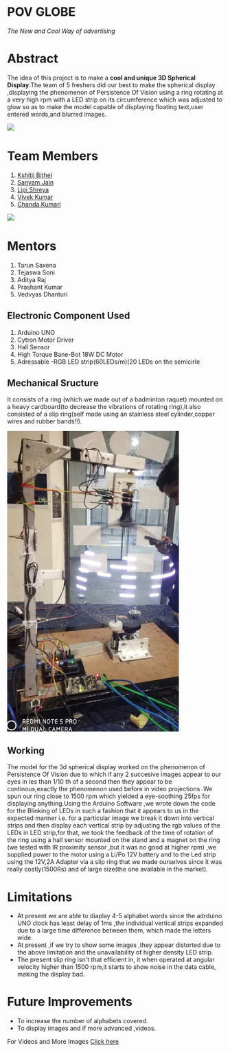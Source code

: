 # POV GLOBE 
_The New and Cool Way of advertising_
# Abstract
The idea of this project is to make a **cool and unique 3D Spherical Display**.The team of 5 freshers did our best to make the spherical display ,displaying the phenomenon of Persistence Of Vision using a ring rotating at a very high rpm with a LED strip on its circumference which was adjusted to glow so as to make the model capable of displaying floating text,user entered words,and blurred images.  

 ![](https://github.com/KSHITIJBITHEL/POV-Globe/blob/master/Images/pov_globe.jpg)


# Team Members
1. [Kshitij Bithel](https://github.com/KSHITIJBITHEL)
2. [Sanyam Jain](https://github.com/sanyam2248)
3. [Lipi Shreya](https://github.com/LipiShreya)
4. [Vivek Kumar](https://github.com/rohit234)
5. [Chanda Kumari](https://github.com/krichanda)   

![](https://github.com/KSHITIJBITHEL/POV-Globe/blob/master/Images/1HdM-ZkzFVqiFdRHr80XBxplEYblTOhi6.jpg)

# Mentors
1. Tarun Saxena
2. Tejaswa Soni
3. Aditya Raj
4. Prashant Kumar
5. Vedvyas Dhanturi


## Electronic Component Used
1. Arduino UNO
2. Cytron Motor Driver
3. Hall Sensor
4. High Torque Bane-Bot 18W DC Motor 
5. Adressable -RGB LED strip(60LEDs/m)(20 LEDs on the semicirle


## Mechanical Sructure
It consists of a ring (which we made out of a badminton raquet) mounted on a heavy cardboard(to decrease the vibrations of rotating ring),it also consisted of a slip ring(self made using an stainless steel cylinder,copper wires and rubber bands!!).

<img src="https://github.com/KSHITIJBITHEL/POV-Globe/blob/master/Images/Mech%20Model.jpg" width=400 />

 ## Working
The model for the 3d spherical display worked on the phenomenon of Persistence Of Vision due to which if any 2 succesive images appear to our eyes in les than 1/10 th of a second then they appear to be continous,exactly the phenomenon used before in video projections .We spun our ring close to 1500 rpm which yielded a eye-soothing 25fps for displaying anything.Using the Arduino Software ,we wrote down the code for the Blinking of LEDs in such a fashion that it appears to us in the expected manner i.e. for a particular image we break it down into vertical strips and then display each vertical strip by adjusting the rgb values of the LEDs in LED strip,for that, we took the feedback of the time of rotation of the ring using a hall sensor mounted on the stand and a magnet on the ring (we tested with IR proximity sensor ,but it was no good at higher rpm) ,we supplied power to the motor using a Li/Po 12V battery and to the Led strip using the 12V,2A Adapter via a slip ring that we made ourselves since it was really costly(1500Rs) and of large size(the one available in the market). 
# Limitations
 - At present we are able to diaplay 4-5 alphabet words since the adrduino UNO clock has least delay of 1ms ,the individual vertical strips expanded due to a large time difference between them, which made the letters wide. 
 - At present ,if we try to show some images ,they appear distorted due to the above limitation and the unavailability of higher density LED strip.
 - The present slip ring isn't that efficient in, it when operated at angular velocity higher than 1500 rpm,it starts to show noise in the data cable, making the display bad.
 # Future Improvements
 - To increase the number of alphabets covered.
 - To display images and if more advanced ,videos.
 
  
 For Videos and More Images [Click here](https://drive.google.com/open?id=1-Z8BFcf-tHamf8n8zDd5CVdYPwPu7yQ-)
  
